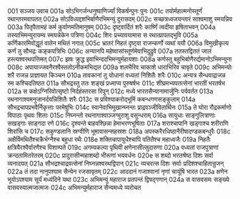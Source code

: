 001  सञ्जय उवाच
001a सोऽभिगर्जन्धनुष्पाणिर्ज्यां विकर्षन्पुनः पुनः
001c तयोर्महात्मनोस्तूर्णं रथान्तरमवापतत्
002a सोऽविध्यद्दशभिर्बाणैरभिमन्युं दुरासदम्
002c सच्छत्रध्वजयन्तारं साश्वमाशु स्मयन्निव
003a पितृपैतामहं कर्म कुर्वाणमतिमानुषम्
003c दृष्ट्वार्दितं शरैः कार्ष्णिं त्वदीया हृषिताभवन्
004a तस्याभिमन्युरायम्य स्मयन्नेकेन पत्रिणा
004c शिरः प्रच्यावयामास स रथात्प्रापतद्भुवि
005a कर्णिकारमिवोद्धूतं वातेन मथितं नगात्
005c भ्रातरं निहतं दृष्ट्वा राजन्कर्णो व्यथां ययौ
006a विमुखीकृत्य कर्णं तु सौभद्रः कङ्कपत्रिभिः
006c अन्यानपि महेष्वासांस्तूर्णमेवाभिदुद्रुवे
007a ततस्तद्विततं जालं हस्त्यश्वरथपत्तिमत्
007c झषः क्रुद्ध इवाभिन्ददभिमन्युर्महायशाः
008a कर्णस्तु बहुभिर्बाणैरर्द्यमानोऽभिमन्युना
008c अपायाज्जवनैरश्वैस्ततोऽनीकमभिद्यत
009a शलभैरिव चाकाशे धाराभिरिव चावृते
009c अभिमन्योः शरै राजन्न प्राज्ञायत किञ्चन
010a तावकानां तु योधानां वध्यतां निशितैः शरैः
010c अन्यत्र सैन्धवाद्राजन्न स्म कश्चिदतिष्ठत
011a सौभद्रस्तु ततः शङ्खं प्रध्माप्य पुरुषर्षभः
011c शीघ्रमभ्यपतत्सेनां भारतीं भरतर्षभ
012a स कक्षेऽग्निरिवोत्सृष्टो निर्दहंस्तरसा रिपून्
012c मध्ये भारतसैन्यानामार्जुनिः पर्यवर्तत
013a रथनागाश्वमनुजानर्दयन्निशितैः शरैः
013c स प्रविश्याकरोद्भूमिं कबन्धगणसङ्कुलाम्
014a सौभद्रचापप्रभवैर्निकृत्ताः परमेषुभिः
014c स्वानेवाभिमुखान्घ्नन्तः प्राद्रवञ्जीवितार्थिनः
015a ते घोरा रौद्रकर्माणो विपाठाः पृथवः शिताः
015c निघ्नन्तो रथनागाश्वाञ्जग्मुराशु वसुन्धराम्
016a सायुधाः साङ्गुलित्राणाः सखड्गाः साङ्गदा रणे
016c दृश्यन्ते बाहवश्छिन्ना हेमाभरणभूषिताः
017a शराश्चापानि खड्गाश्च शरीराणि शिरांसि च
017c सकुण्डलानि स्रग्वीणि भूमावासन्सहस्रशः
018a अपस्करैरधिष्ठानैरीषादण्डकबन्धुरैः
018c अक्षैर्विमथितैश्चक्रैर्भग्नैश्च बहुधा रथैः
018e शक्तिचापायुधैश्चापि पतितैश्च महाध्वजैः
019a निहतैः क्षत्रियैरश्वैर्वारणैश्च विशाम्पते
019c अगम्यकल्पा पृथिवी क्षणेनासीत्सुदारुणा
020a वध्यतां राजपुत्राणां क्रन्दतामितरेतरम्
020c प्रादुरासीन्महाशब्दो भीरूणां भयवर्धनः
020e स शब्दो भरतश्रेष्ठ दिशः सर्वा व्यनादयत्
021a सौभद्रश्चाद्रवत्सेनां निघ्नन्नश्वरथद्विपान्
021c व्यचरत्स दिशः सर्वाः प्रदिशश्चाहितान्रुजन्
022a तं तदा नानुपश्याम सैन्येन रजसावृतम्
022c आददानं गजाश्वानां नृणां चायूंषि भारत
023a क्षणेन भूयोऽपश्याम सूर्यं मध्यंदिने यथा
023c अभिमन्युं महाराज प्रतपन्तं द्विषद्गणान्
024a स वासवसमः सङ्ख्ये वासवस्यात्मजात्मजः
024c अभिमन्युर्महाराज सैन्यमध्ये व्यरोचत

